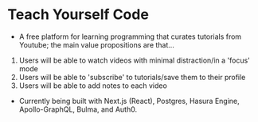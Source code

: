 # Teach Yourself Code

- A free platform for learning programming that curates tutorials from Youtube; the main value propositions are that...

1. Users will be able to watch videos with minimal distraction/in a 'focus' mode
2. Users will be able to 'subscribe' to tutorials/save them to their profile
3. Users will be able to add notes to each video

- Currently being built with Next.js (React), Postgres, Hasura Engine, Apollo-GraphQL, Bulma, and Auth0.
